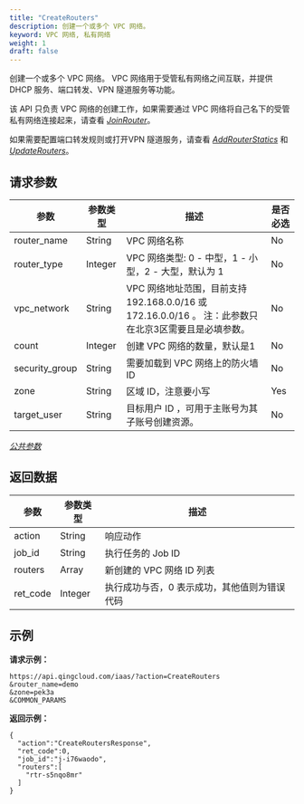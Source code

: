 ```yaml
---
title: "CreateRouters"
description: 创建一个或多个 VPC 网络。
keyword: VPC 网络, 私有网络
weight: 1
draft: false
---
```




创建一个或多个 VPC 网络。 VPC 网络用于受管私有网络之间互联，并提供 DHCP 服务、端口转发、VPN 隧道服务等功能。

该 API 只负责 VPC 网络的创建工作，如果需要通过 VPC 网络将自己名下的受管私有网络连接起来，请查看 [_JoinRouter_](../join_router/)。

如果需要配置端口转发规则或打开VPN 隧道服务，请查看 [_AddRouterStatics_](../add_router_statics/) 和 [_UpdateRouters_](../update_routers/)。

## 请求参数

| 参数 | 参数类型 | 描述 | 是否必选 |
| --- | --- | --- | --- |
| router_name | String |  VPC 网络名称 | No |
| router_type | Integer |  VPC 网络类型: 0 - 中型，1 - 小型，2 - 大型，默认为 1 | No |
| vpc_network | String | VPC 网络地址范围，目前支持 192.168.0.0/16 或 172.16.0.0/16 。 注：此参数只在北京3区需要且是必填参数。 | No |
| count | Integer | 创建 VPC 网络的数量，默认是1 | No |
| security_group | String | 需要加载到 VPC 网络上的防火墙ID | No |
| zone | String | 区域 ID，注意要小写 | Yes |
| target_user | String | 目标用户 ID ，可用于主账号为其子账号创建资源。 | No |

[_公共参数_](../../get_api/parameters/)

## 返回数据

| 参数 | 参数类型 | 描述 |
| --- | --- | --- |
| action | String | 响应动作 |
| job_id | String | 执行任务的 Job ID |
| routers | Array | 新创建的 VPC 网络 ID 列表 |
| ret_code | Integer | 执行成功与否，0 表示成功，其他值则为错误代码 |

## 示例

**请求示例：**

```
https://api.qingcloud.com/iaas/?action=CreateRouters
&router_name=demo
&zone=pek3a
&COMMON_PARAMS
```

**返回示例：**

```
{
  "action":"CreateRoutersResponse",
  "ret_code":0,
  "job_id":"j-i76waodo",
  "routers":[
    "rtr-s5nqo8mr"
  ]
}
```
